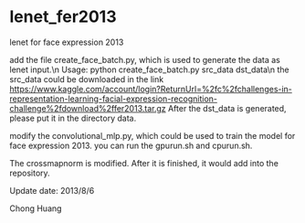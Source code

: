 lenet_fer2013
=============

lenet for face expression 2013

add the file create_face_batch.py, which is used to generate the data as lenet input.\n
Usage: python create_face_batch.py src_data dst_data\n
the src_data could be downloaded in the link https://www.kaggle.com/account/login?ReturnUrl=%2fc%2fchallenges-in-representation-learning-facial-expression-recognition-challenge%2fdownload%2ffer2013.tar.gz
After the dst_data is generated, please put it in the directory data.

modify the convolutional_mlp.py, which could be used to train the model for face expression 2013. you can run the gpurun.sh and cpurun.sh. 

The crossmapnorm is modified. After it is finished, it would add into the repository.

Update date: 2013/8/6

Chong Huang
